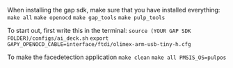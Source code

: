 
When installing the gap sdk, make sure that you have installed everything:
`make all`
`make openocd`
`make gap_tools`
`make pulp_tools`

To start out, first write this in the terminal:
`source (YOUR GAP SDK FOLDER)/configs/ai_deck.sh`
`export GAPY_OPENOCD_CABLE=interface/ftdi/olimex-arm-usb-tiny-h.cfg`

To make the facedetection application
`make clean`
`make all PMSIS_OS=pulpos`

